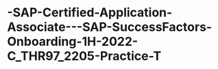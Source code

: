 # -SAP-Certified-Application-Associate---SAP-SuccessFactors-Onboarding-1H-2022-C_THR97_2205-Practice-T